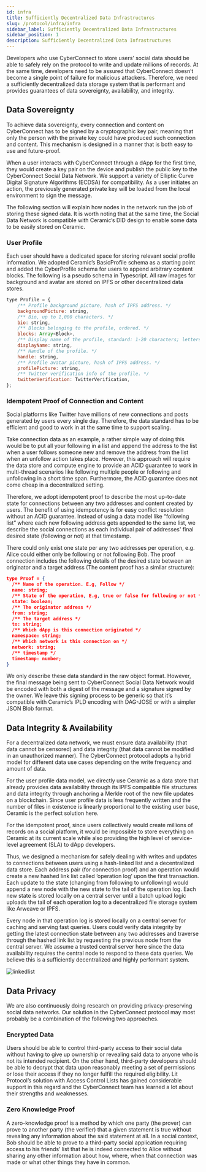```yaml
---
id: infra
title: Sufficiently Decentralized Data Infrastructures
slug: /protocol/infra/infra
sidebar_label: Sufficiently Decentralized Data Infrastructures
sidebar_position: 1
description: Sufficiently Decentralized Data Infrastructures
---
```


Developers who use CyberConnect to store users’ social data should be able to safely rely on the protocol to write and update millions of records. At the same time, developers need to be assured that CyberConnect doesn’t become a single point of failure for malicious attackers. Therefore, we need a sufficiently decentralized data storage system that is performant and provides guarantees of data sovereignty, availability, and integrity.

## Data Sovereignty

To achieve data sovereignty, every connection and content on CyberConnect has to be signed by a cryptographic key pair, meaning that only the person with the private key could have produced such connection and content. This mechanism is designed in a manner that is both easy to use and future-proof.

When a user interacts with CyberConnect through a dApp for the first time, they would create a key pair on the device and publish the public key to the CyberConnect Social Data Network. We support a variety of Elliptic Curve Digital Signature Algorithms (ECDSA) for compatibility. As a user initiates an action, the previously generated private key will be loaded from the local environment to sign the message.

The following section will explain how nodes in the network run the job of storing these signed data. It is worth noting that at the same time, the Social Data Network is compatible with Ceramic’s DID design to enable some data to be easily stored on Ceramic.

### User Profile

Each user should have a dedicated space for storing relevant social profile information. We adopted Ceramic’s BasicProfile schema as a starting point and added the CyberProfile schema for users to append arbitrary content blocks. The following is a pseudo schema in Typescript. All raw images for background and avatar are stored on IPFS or other decentralized data stores.

```js
type Profile = {
    /** Profile background picture, hash of IPFS address. */
    backgroundPicture: string,
    /** Bio, up to 1,000 characters. */
    bio: string,
    /** Blocks belonging to the profile, ordered. */
    blocks: Array<Block>,
    /** Display name of the profile, standard: 1-20 characters; letters, numbers, and blanks only. */
    displayName: string,
    /** Handle of the profile. */
    handle: string,
    /** Profile avatar picture, hash of IPFS address. */
    profilePicture: string,
    /** Twitter verification info of the profile. */
    twitterVerification: TwitterVerification,
};
```

### Idempotent Proof of Connection and Content

Social platforms like Twitter have millions of new connections and posts generated by users every single day. Therefore, the data standard has to be efficient and good to work in at the same time to support scaling.

Take connection data as an example, a rather simple way of doing this would be to put all your following in a list and append the address to the list when a user follows someone new and remove the address from the list when an unfollow action takes place. However, this approach will require the data store and compute engine to provide an ACID guarantee to work in multi-thread scenarios like following multiple people or following and unfollowing in a short time span. Furthermore, the ACID guarantee does not come cheap in a decentralized setting.

Therefore, we adopt idempotent proof to describe the most up-to-date state for connections between any two addresses and content created by users. The benefit of using idempotency is for easy conflict resolution without an ACID guarantee. Instead of using a data model like “following list” where each new following address gets appended to the same list, we describe the social connections as each individual pair of addresses' final desired state (following or not) at that timestamp.

There could only exist one state per any two addresses per operation, e.g. Alice could either only be following or not following Bob. The proof connection includes the following details of the desired state between an originator and a target address (The content proof has a similar structure):

```json
type Proof = {
  /** Name of the operation. E.g, Follow */
  name: string;
  /** State of the operation, E.g, true or false for following or not */
  state: boolean;
  /** The originator address */
  from: string;
  /** The target address */
  to: string;
  /** Which dApp is this connection originated */
  namespace: string;
  /** Which network is this connection on */
  network: string;
  /** timestamp */
  timestamp: number;
}
```

We only describe these data standard in the raw object format. However, the final message being sent to CyberConnect Social Data Network would be encoded with both a digest of the message and a signature signed by the owner. We leave this signing process to be generic so that it’s compatible with Ceramic’s IPLD encoding with DAG-JOSE or with a simpler JSON Blob format.

## Data Integrity & Availability

For a decentralized data network, we must ensure data availability (that data cannot be censored) and data integrity (that data cannot be modified in an unauthorized manner). The CyberConnect protocol adopts a hybrid model for different data use cases depending on the write frequency and amount of data.

For the user profile data model, we directly use Ceramic as a data store that already provides data availability through its IPFS compatible file structures and data integrity through anchoring a Merkle root of the new file updates on a blockchain. Since user profile data is less frequently written and the number of files in existence is linearly proportional to the existing user base, Ceramic is the perfect solution here.

For the idempotent proof, since users collectively would create millions of records on a social platform, it would be impossible to store everything on Ceramic at its current scale while also providing the high level of service-level agreement (SLA) to dApp developers.

Thus, we designed a mechanism for safely dealing with writes and updates to connections between users using a hash-linked list and a decentralized data store. Each address pair (for connection proof) and an operation would create a new hashed link list called ‘operation log’ upon the first transaction. Each update to the state (changing from following to unfollowing) would append a new node with the new state to the tail of the operation log. Each new state is stored locally on a central server until a batch upload logic uploads the tail of each operation log to a decentralized file storage system like Arweave or IPFS.

Every node in that operation log is stored locally on a central server for caching and serving fast queries. Users could verify data integrity by getting the latest connection state between any two addresses and traverse through the hashed link list by requesting the previous node from the central server. We assume a trusted central server here since the data availability requires the central node to respond to these data queries. We believe this is a sufficiently decentralized and highly performant system.

![linkedlist](/img/v2/linkedlist.png)

## Data Privacy

We are also continuously doing research on providing privacy-preserving social data networks. Our solution in the CyberConnect protocol may most probably be a combination of the following two approaches.

### Encrypted Data

Users should be able to control third-party access to their social data without having to give up ownership or revealing said data to anyone who is not its intended recipient. On the other hand, third-party developers should be able to decrypt that data upon reasonably meeting a set of permissions or lose their access if they no longer fulfill the required eligibility. Lit Protocol’s solution with Access Control Lists has gained considerable support in this regard and the CyberConnect team has learned a lot about their strengths and weaknesses.

### Zero Knowledge Proof

A zero-knowledge proof is a method by which one party (the prover) can prove to another party (the verifier) that a given statement is true without revealing any information about the said statement at all. In a social context, Bob should be able to prove to a third-party social application requiring access to his friends’ list that he is indeed connected to Alice without sharing any other information about how, where, when that connection was made or what other things they have in common.
